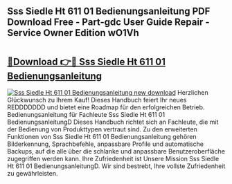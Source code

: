 ## Sss Siedle Ht 611 01 Bedienungsanleitung PDF Download Free - Part-gdc User Guide Repair - Service Owner Edition wO1Vh

# <h2><a href="http://df2kst.blite.top/?on=Sss+Siedle+Ht+611+01+Bedienungsanleitung">🔗Download 👉🔴 Sss Siedle Ht 611 01 Bedienungsanleitung</a></h2>

[![Sss Siedle Ht 611 01 Bedienungsanleitung new download](https://i.imgur.com/lujVjoI.png)](http://df2kst.blite.top/?on=Sss+Siedle+Ht+611+01+Bedienungsanleitung)
Herzlichen Glückwunsch zu Ihrem Kauf! Dieses Handbuch feiert Ihr neues REDDDDDDD und bietet eine Roadmap für den erfolgreichen Betrieb. Bedienungsanleitung für Fachleute Sss Siedle Ht 611 01 BedienungsanleitungD Dieses Handbuch richtet sich an Fachleute, die mit der Bedienung von Produkttypen vertraut sind. Zu den erweiterten Funktionen von Sss Siedle Ht 611 01 Bedienungsanleitung gehören Bilderkennung, Sprachbefehle, anpassbare Profile und automatische Backups, auf die alle über die schlanke und anpassbare Benutzeroberfläche zugegriffen werden kann. Ihre Zufriedenheit ist Unsere Mission Sss Siedle Ht 611 01 BedienungsanleitungD. Wir sind bestrebt, Ihre vollste Zufriedenheit zu gewährleisten.
